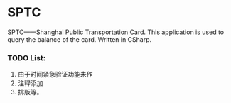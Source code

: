 SPTC
====

SPTC——Shanghai Public Transportation Card. This application is used to query the balance of the card. Written in CSharp.

### TODO List:
1. 由于时间紧急验证功能未作
2. 注释添加
3. 排版等。
